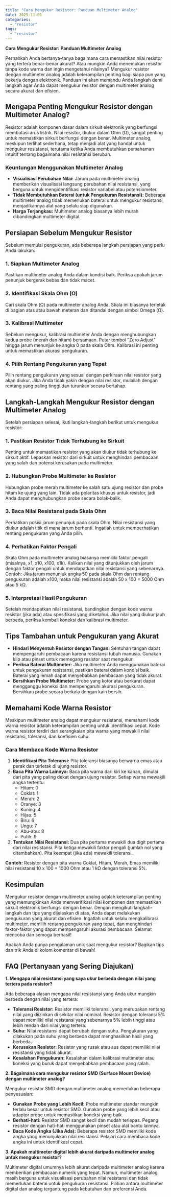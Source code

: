 ```yaml
---
title: "Cara Mengukur Resistor: Panduan Multimeter Analog"
date: 2025-11-01
categories: 
  - "resistor"
tags: 
  - "resistor"
---
```


**Cara Mengukur Resistor: Panduan Multimeter Analog**

Pernahkah Anda bertanya-tanya bagaimana cara memastikan nilai resistor yang tertera benar-benar akurat? Atau mungkin Anda menemukan resistor tanpa kode warna dan ingin mengetahui nilainya? Mengukur resistor dengan multimeter analog adalah keterampilan penting bagi siapa pun yang bekerja dengan elektronik. Panduan ini akan memandu Anda langkah demi langkah agar Anda dapat mengukur resistor dengan multimeter analog secara akurat dan efisien.

## Mengapa Penting Mengukur Resistor dengan Multimeter Analog?

Resistor adalah komponen dasar dalam sirkuit elektronik yang berfungsi membatasi arus listrik. Nilai resistor, diukur dalam Ohm (Ω), sangat penting untuk memastikan sirkuit berfungsi dengan benar. Multimeter analog, meskipun terlihat sederhana, tetap menjadi alat yang handal untuk mengukur resistansi, terutama ketika Anda membutuhkan pemahaman intuitif tentang bagaimana nilai resistansi berubah.

### Keuntungan Menggunakan Multimeter Analog

- **Visualisasi Perubahan Nilai:** Jarum pada multimeter analog memberikan visualisasi langsung perubahan nilai resistansi, yang berguna untuk mengidentifikasi resistor variabel atau potensiometer.
- **Tidak Membutuhkan Baterai (untuk Pengukuran Resistansi):** Beberapa multimeter analog tidak memerlukan baterai untuk mengukur resistansi, menjadikannya alat yang selalu siap digunakan.
- **Harga Terjangkau:** Multimeter analog biasanya lebih murah dibandingkan multimeter digital.

## Persiapan Sebelum Mengukur Resistor

Sebelum memulai pengukuran, ada beberapa langkah persiapan yang perlu Anda lakukan:

### 1\. Siapkan Multimeter Analog

Pastikan multimeter analog Anda dalam kondisi baik. Periksa apakah jarum penunjuk bergerak bebas dan tidak macet.

### 2\. Identifikasi Skala Ohm (Ω)

Cari skala Ohm (Ω) pada multimeter analog Anda. Skala ini biasanya terletak di bagian atas atau bawah meteran dan ditandai dengan simbol Omega (Ω).

### 3\. Kalibrasi Multimeter

Sebelum mengukur, kalibrasi multimeter Anda dengan menghubungkan kedua probe (merah dan hitam) bersamaan. Putar tombol "Zero Adjust" hingga jarum menunjuk ke angka 0 pada skala Ohm. Kalibrasi ini penting untuk memastikan akurasi pengukuran.

### 4\. Pilih Rentang Pengukuran yang Tepat

Pilih rentang pengukuran yang sesuai dengan perkiraan nilai resistor yang akan diukur. Jika Anda tidak yakin dengan nilai resistor, mulailah dengan rentang yang paling tinggi dan turunkan secara bertahap.

## Langkah-Langkah Mengukur Resistor dengan Multimeter Analog

Setelah persiapan selesai, ikuti langkah-langkah berikut untuk mengukur resistor:

### 1\. Pastikan Resistor Tidak Terhubung ke Sirkuit

Penting untuk memastikan resistor yang akan diukur tidak terhubung ke sirkuit aktif. Lepaskan resistor dari sirkuit untuk menghindari pembacaan yang salah dan potensi kerusakan pada multimeter.

### 2\. Hubungkan Probe Multimeter ke Resistor

Hubungkan probe merah multimeter ke salah satu ujung resistor dan probe hitam ke ujung yang lain. Tidak ada polaritas khusus untuk resistor, jadi Anda dapat menghubungkan probe secara bolak-balik.

### 3\. Baca Nilai Resistansi pada Skala Ohm

Perhatikan posisi jarum penunjuk pada skala Ohm. Nilai resistansi yang diukur adalah titik di mana jarum berhenti. Ingatlah untuk memperhatikan rentang pengukuran yang Anda pilih.

### 4\. Perhatikan Faktor Pengali

Skala Ohm pada multimeter analog biasanya memiliki faktor pengali (misalnya, x1, x10, x100, x1k). Kalikan nilai yang ditunjukkan oleh jarum dengan faktor pengali untuk mendapatkan nilai resistansi yang sebenarnya. Contoh: Jika jarum menunjuk angka 50 pada skala Ohm dan rentang pengukuran adalah x100, maka nilai resistansi adalah 50 x 100 = 5000 Ohm atau 5 kΩ.

### 5\. Interpretasi Hasil Pengukuran

Setelah mendapatkan nilai resistansi, bandingkan dengan kode warna resistor (jika ada) atau spesifikasi yang diketahui. Jika nilai yang diukur jauh berbeda, periksa kembali koneksi dan kalibrasi multimeter.

## Tips Tambahan untuk Pengukuran yang Akurat

- **Hindari Menyentuh Resistor dengan Tangan:** Sentuhan tangan dapat mempengaruhi pembacaan karena resistansi tubuh manusia. Gunakan klip atau pinset untuk memegang resistor saat mengukur.
- **Periksa Baterai Multimeter:** Jika multimeter Anda menggunakan baterai untuk pengukuran resistansi, pastikan baterai dalam kondisi baik. Baterai yang lemah dapat menyebabkan pembacaan yang tidak akurat.
- **Bersihkan Probe Multimeter:** Probe yang kotor atau berkarat dapat mengganggu koneksi dan mempengaruhi akurasi pengukuran. Bersihkan probe secara berkala dengan kain bersih.

## Memahami Kode Warna Resistor

Meskipun multimeter analog dapat mengukur resistansi, memahami kode warna resistor adalah keterampilan penting untuk identifikasi cepat. Kode warna resistor terdiri dari serangkaian pita warna yang mewakili nilai resistansi, toleransi, dan koefisien suhu.

### Cara Membaca Kode Warna Resistor

1. **Identifikasi Pita Toleransi:** Pita toleransi biasanya berwarna emas atau perak dan terletak di ujung resistor.
2. **Baca Pita Warna Lainnya:** Baca pita warna dari kiri ke kanan, dimulai dari pita yang paling dekat dengan ujung resistor. Setiap warna mewakili angka tertentu:
    - Hitam: 0
    - Coklat: 1
    - Merah: 2
    - Oranye: 3
    - Kuning: 4
    - Hijau: 5
    - Biru: 6
    - Ungu: 7
    - Abu-abu: 8
    - Putih: 9
3. **Tentukan Nilai Resistansi:** Dua pita pertama mewakili dua digit pertama dari nilai resistansi. Pita ketiga mewakili faktor pengali (jumlah nol yang ditambahkan). Pita keempat (jika ada) mewakili toleransi.

**Contoh:** Resistor dengan pita warna Coklat, Hitam, Merah, Emas memiliki nilai resistansi 10 x 100 = 1000 Ohm atau 1 kΩ dengan toleransi 5%.

## Kesimpulan

Mengukur resistor dengan multimeter analog adalah keterampilan penting yang memungkinkan Anda memverifikasi nilai komponen dan memastikan sirkuit elektronik berfungsi dengan benar. Dengan mengikuti langkah-langkah dan tips yang dijelaskan di atas, Anda dapat melakukan pengukuran yang akurat dan efisien. Ingatlah untuk selalu mengkalibrasi multimeter, memilih rentang pengukuran yang tepat, dan menghindari faktor-faktor yang dapat mempengaruhi akurasi pembacaan. Selamat mencoba dan semoga berhasil!

Apakah Anda punya pengalaman unik saat mengukur resistor? Bagikan tips dan trik Anda di kolom komentar di bawah!

## FAQ (Pertanyaan yang Sering Diajukan)

**1\. Mengapa nilai resistansi yang saya ukur berbeda dengan nilai yang tertera pada resistor?**

Ada beberapa alasan mengapa nilai resistansi yang Anda ukur mungkin berbeda dengan nilai yang tertera:

- **Toleransi Resistor:** Resistor memiliki toleransi, yang merupakan rentang nilai yang diizinkan di sekitar nilai nominal. Resistor dengan toleransi 5% dapat memiliki nilai resistansi yang sebenarnya 5% lebih tinggi atau lebih rendah dari nilai yang tertera.
- **Suhu:** Nilai resistansi dapat berubah dengan suhu. Pengukuran yang dilakukan pada suhu yang berbeda dapat menghasilkan hasil yang berbeda.
- **Kerusakan Resistor:** Resistor yang rusak atau aus dapat memiliki nilai resistansi yang tidak akurat.
- **Kesalahan Pengukuran:** Kesalahan dalam kalibrasi multimeter atau koneksi yang buruk dapat menyebabkan pembacaan yang salah.

**2\. Bagaimana cara mengukur resistor SMD (Surface Mount Device) dengan multimeter analog?**

Mengukur resistor SMD dengan multimeter analog memerlukan beberapa penyesuaian:

- **Gunakan Probe yang Lebih Kecil:** Probe multimeter standar mungkin terlalu besar untuk resistor SMD. Gunakan probe yang lebih kecil atau adaptor probe untuk memastikan koneksi yang baik.
- **Berhati-hati:** Resistor SMD sangat kecil dan mudah terlepas. Pegang resistor dengan hati-hati menggunakan pinset atau alat bantu lainnya.
- **Baca Kode Angka (Jika Ada):** Beberapa resistor SMD memiliki kode angka yang menunjukkan nilai resistansi. Pelajari cara membaca kode angka ini untuk identifikasi cepat.

**3\. Apakah multimeter digital lebih akurat daripada multimeter analog untuk mengukur resistor?**

Multimeter digital umumnya lebih akurat daripada multimeter analog karena memberikan pembacaan numerik yang tepat. Namun, multimeter analog masih berguna untuk visualisasi perubahan nilai resistansi dan tidak memerlukan baterai untuk pengukuran resistansi. Pilihan antara multimeter digital dan analog tergantung pada kebutuhan dan preferensi Anda.
